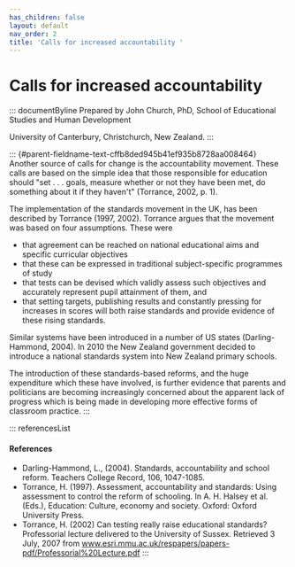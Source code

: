 ```yaml
---
has_children: false
layout: default
nav_order: 2
title: 'Calls for increased accountability '
---
```

# Calls for increased accountability 


::: documentByline
Prepared by John Church, PhD, School of Educational Studies and Human
Development

University of Canterbury, Christchurch, New Zealand.
:::

::: {#parent-fieldname-text-cffb8ded945b41ef935b8728aa008464}
Another source of calls for change is the accountability movement. These
calls are based on the simple idea that those responsible for education
should "set . . . goals, measure whether or not they have been met, do
something about it if they haven't" (Torrance, 2002, p. 1).

The implementation of the standards movement in the UK, has been
described by Torrance (1997, 2002). Torrance argues that the movement
was based on four assumptions. These were

-   that agreement can be reached on national educational aims and
    specific curricular objectives
-   that these can be expressed in traditional subject-specific
    programmes of study
-   that tests can be devised which validly assess such objectives and
    accurately represent pupil attainment of them, and
-   that setting targets, publishing results and constantly pressing for
    increases in scores will both raise standards and provide evidence
    of these rising standards.

Similar systems have been introduced in a number of US states
(Darling-Hammond, 2004). In 2010 the New Zealand government decided to
introduce a national standards system into New Zealand primary schools.

The introduction of these standards-based reforms, and the huge
expenditure which these have involved, is further evidence that parents
and politicians are becoming increasingly concerned about the apparent
lack of progress which is being made in developing more effective forms
of classroom practice.
:::

::: referencesList
#### References

-   Darling-Hammond, L., (2004). Standards, accountability and school
    reform. Teachers College Record, 106, 1047-1085.
-   Torrance, H. (1997). Assessment, accountability and standards: Using
    assessment to control the reform of schooling. In A. H. Halsey et
    al. (Eds.), Education: Culture, economy and society. Oxford: Oxford
    University Press.
-   Torrance, H. (2002) Can testing really raise educational standards?
    Professorial lecture delivered to the University of Sussex.
    Retrieved 3 July, 2007 from
    www.esri.mmu.ac.uk/respapers/papers-pdf/Professorial%20Lecture.pdf
:::
